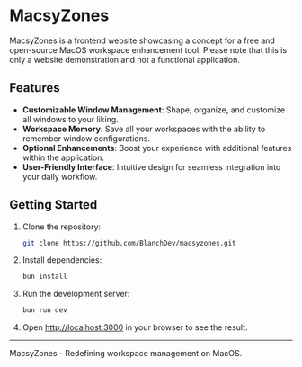 # MacsyZones

MacsyZones is a frontend website showcasing a concept for a free and open-source MacOS workspace enhancement tool. Please note that this is only a website demonstration and not a functional application.

## Features

- **Customizable Window Management**: Shape, organize, and customize all windows to your liking.
- **Workspace Memory**: Save all your workspaces with the ability to remember window configurations.
- **Optional Enhancements**: Boost your experience with additional features within the application.
- **User-Friendly Interface**: Intuitive design for seamless integration into your daily workflow.

## Getting Started

1. Clone the repository:

   ```bash
   git clone https://github.com/BlanchDev/macsyzones.git
   ```

2. Install dependencies:

   ```bash
   bun install
   ```

3. Run the development server:

   ```bash
   bun run dev
   ```

4. Open [http://localhost:3000](http://localhost:3000) in your browser to see the result.

---

MacsyZones - Redefining workspace management on MacOS.
